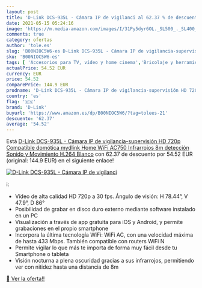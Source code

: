 ```yaml
---
layout: post
title: 'D-Link DCS-935L - Cámara IP de vigilanci al 62.37 % de descuento'
date: 2021-05-15 05:24:16
image: 'https://m.media-amazon.com/images/I/31Py5dyr6OL._SL500_._SL400_.jpg'
comments: true
category: ofertas
author: 'tole.es'
slug: 'B00NIOC5W6-es D-Link DCS-935L - Cámara IP de vigilancia-supervisión HD...'
sku: 'B00NIOC5W6-es'
tags: [ 'Accesorios para TV, vídeo y home cinema','Bricolaje y herramientas','Cámaras bala de vigilancia','Cámaras de vigilancia','Electrónica','Fotografía y videocámaras','Kits de seguridad para el hogar','Prevención y seguridad','Sistemas de seguridad para el hogar','TV, vídeo y home cinema','d-link','domótica', ]
actualPrice: 54.52 EUR
currency: EUR
price: 54.52
comparePrice: 144.9 EUR
prodname: 'D-Link DCS-935L - Cámara IP de vigilancia-supervisión HD 720p  Compatible domótica mydlink Home  WiFi AC750  Infrarrojos 8m  detección Sonido y Movimiento  H.264  Blanco'
country: 'es'
flag: '🇪🇸'
brand: 'D-Link'
buyurl: 'https://www.amazon.es/dp/B00NIOC5W6/?tag=tolees-21'
descuento: '62.37'
average: '54.52'
---
```


Está [D-Link DCS-935L - Cámara IP de vigilancia-supervisión HD 720p  Compatible domótica mydlink Home  WiFi AC750  Infrarrojos 8m  detección Sonido y Movimiento  H.264  Blanco](https://www.amazon.es/dp/B00NIOC5W6/?tag=tolees-21) con 62.37 de descuento por 54.52 EUR (original: 144.9 EUR) en el siguiente enlace!

[![D-Link DCS-935L - Cámara IP de vigilanci](https://m.media-amazon.com/images/I/31Py5dyr6OL._SL500_._SL400_.jpg)](https://www.amazon.es/dp/B00NIOC5W6/?tag=tolees-21)

ℹ️:

- Vídeo de alta calidad HD 720p a 30 fps. Ángulo de visión: H 78.44°, V 47.9°, D 86°
- Posibilidad de grabar en disco duro externo mediante software instalado en un PC
- Visualización a través de app gratuita para iOS y Android, y permite grabaciones en el propio smartphone
- Incorpora la última tecnología WiFi: WiFi AC, con una velocidad máxima de hasta 433 Mbps. También compatible con routers WiFi N
- Permite vigilar lo que más te importa de forma muy fácil desde tu Smartphone o tableta
- Visión nocturna a plena oscuridad gracias a sus infrarrojos, permitiendo ver con nitidez hasta una distancia de 8m

[🛒 Ver la oferta!!](https://www.amazon.es/dp/B00NIOC5W6/?tag=tolees-21)
